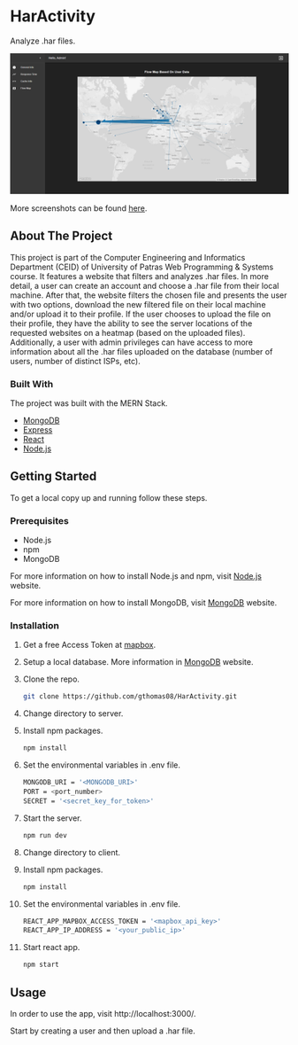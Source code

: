 # HarActivity

Analyze .har files.

![Flow Map](/screenshots/admin/flowMap.png)

More screenshots can be found [here](screenshots/).

## About The Project

This project is part of the Computer Engineering and Informatics Department (CEID) of University of Patras Web Programming & Systems course. It features a website that filters and analyzes .har files. In more detail, a user can create an account and choose a .har file from their local machine. After that, the website filters the chosen file and presents the user with two options, download the new filtered file on their local machine and/or upload it to their profile. If the user chooses to upload the file on their profile, they have the ability to see the server locations of the requested websites on a heatmap (based on the uploaded files). Additionally, a user with admin privileges can have access to more information about all the .har files uploaded on the database (number of users, number of distinct ISPs, etc).

### Built With

The project was built with the MERN Stack.

- [MongoDB](https://www.mongodb.com)
- [Express](https://expressjs.com)
- [React](https://reactjs.org)
- [Node.js](https://nodejs.org/)

## Getting Started

To get a local copy up and running follow these steps.

### Prerequisites

- Node.js
- npm
- MongoDB

For more information on how to install Node.js and npm, visit [Node.js](https://nodejs.org/) website.

For more information on how to install MongoDB, visit [MongoDB](https://www.mongodb.com) website.

### Installation

1. Get a free Access Token at [mapbox](https://www.mapbox.com/).

2. Setup a local database. More information in [MongoDB](https://www.mongodb.com) website.

3. Clone the repo.
   ```sh
   git clone https://github.com/gthomas08/HarActivity.git
   ```
4. Change directory to server.

5. Install npm packages.
   ```sh
   npm install
   ```
6. Set the environmental variables in .env file.
   ```sh
   MONGODB_URI = '<MONGODB_URI>'
   PORT = <port_number>
   SECRET = '<secret_key_for_token>'
   ```
7. Start the server.

   ```sh
   npm run dev
   ```

8. Change directory to client.

9. Install npm packages.
   ```sh
   npm install
   ```
10. Set the environmental variables in .env file.
    ```sh
    REACT_APP_MAPBOX_ACCESS_TOKEN = '<mapbox_api_key>'
    REACT_APP_IP_ADDRESS = '<your_public_ip>'
    ```
11. Start react app.
    ```sh
    npm start
    ```

## Usage

In order to use the app, visit http://localhost:3000/.

Start by creating a user and then upload a .har file.
